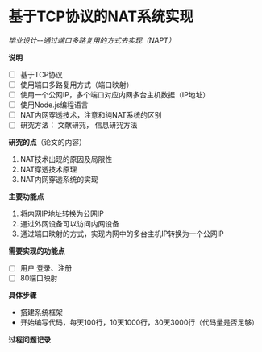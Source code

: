 # 基于TCP协议的NAT系统实现

*毕业设计--通过端口多路复用的方式去实现（NAPT）*

**说明**

- [ ] 基于TCP协议
- [ ] 使用端口多路复用方式（端口映射）
- [ ] 使用一个公网IP，多个端口对应内网多台主机数据（IP地址）
- [ ] 使用Node.js编程语言
- [ ] NAT内网穿透技术，注意和纯NAT系统的区别
- [ ] 研究方法： 文献研究， 信息研究方法 

**研究的点**（论文的内容）

1. NAT技术出现的原因及局限性
2. NAT穿透技术原理
3. NAT内网穿透系统的实现

**主要功能点**

1. 将内网IP地址转换为公网IP
2. 通过外网设备可以访问内网设备
3. 通过端口映射的方式，实现内网中的多台主机IP转换为一个公网IP

**需要实现的功能点**

- [ ] 用户 登录、注册
- [ ] 80端口映射

**具体步骤**

* 搭建系统框架
* 开始编写代码，每天100行，10天1000行，30天3000行（代码量是否足够）

**过程问题记录**
